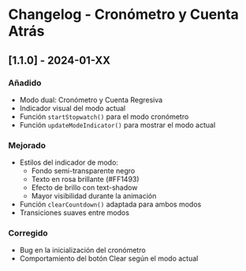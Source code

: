 # Changelog - Cronómetro y Cuenta Atrás

## [1.1.0] - 2024-01-XX

### Añadido
- Modo dual: Cronómetro y Cuenta Regresiva
- Indicador visual del modo actual
- Función `startStopwatch()` para el modo cronómetro
- Función `updateModeIndicator()` para mostrar el modo actual

### Mejorado
- Estilos del indicador de modo:
  - Fondo semi-transparente negro
  - Texto en rosa brillante (#FF1493)
  - Efecto de brillo con text-shadow
  - Mayor visibilidad durante la animación
- Función `clearCountdown()` adaptada para ambos modos
- Transiciones suaves entre modos

### Corregido
- Bug en la inicialización del cronómetro
- Comportamiento del botón Clear según el modo actual
